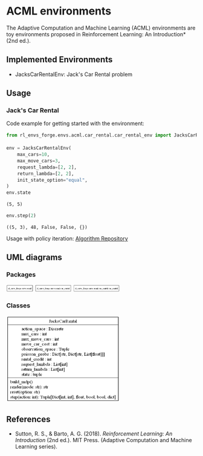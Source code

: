 # ACML environments

The Adaptive Computation and Machine Learning (ACML) environments are toy environments proposed in Reinforcement Learning: An Introduction* (2nd ed.).

## Implemented Environments
- JacksCarRentalEnv: Jack's Car Rental problem

## Usage

### Jack's Car Rental
Code example for getting started with the environment:

```python
from rl_envs_forge.envs.acml.car_rental.car_rental_env import JacksCarRentalEnv

env = JacksCarRentalEnv(
    max_cars=10,
    max_move_cars=3,
    request_lambda=[2, 2],
    return_lambda=[2, 2],
    init_state_option="equal",
)
env.state
```

```output
(5, 5)
```

```python
env.step(2)
```

```output
((5, 3), 48, False, False, {})
```

Usage with policy iteration: [Algorithm Repository](https://github.com/mariusdgm/phd-rl-algos)

## UML diagrams

### Packages

<img src="../../../docs/diagrams/acml/packages_acml.png" alt="Pakages UML" width="300">

### Classes

<img src="../../../docs/diagrams/acml/classes_acml.png" alt="Classes UML" width="300">

## References

- Sutton, R. S., & Barto, A. G. (2018). *Reinforcement Learning: An Introduction* (2nd ed.). MIT Press. (Adaptive Computation and Machine Learning series).